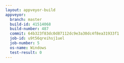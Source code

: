 ```yaml
---
layout: appveyor-build
appveyor:
  branch: master
  build-id: 41514068
  build-number: 487
  commit: 64b323f83dc0d87112dc9e3a30dc4f8ea31933f1
  job-id: u9t56qreihsj1uel
  job-number: 5
  os-name: Windows
  test-result: 0
---
```

